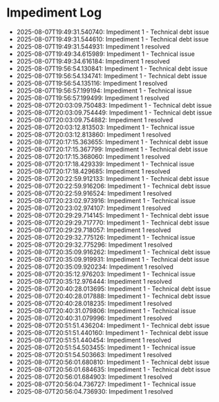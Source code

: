 # Impediment Log

- 2025-08-07T19:49:31.540740: Impediment 1 - Technical debt issue
- 2025-08-07T19:49:31.544610: Impediment 1 - Technical debt issue
- 2025-08-07T19:49:31.544931: Impediment 1 resolved
- 2025-08-07T19:49:34.615989: Impediment 1 - Technical issue
- 2025-08-07T19:49:34.616184: Impediment 1 resolved
- 2025-08-07T19:56:54.130841: Impediment 1 - Technical debt issue
- 2025-08-07T19:56:54.134741: Impediment 1 - Technical debt issue
- 2025-08-07T19:56:54.135116: Impediment 1 resolved
- 2025-08-07T19:56:57.199194: Impediment 1 - Technical issue
- 2025-08-07T19:56:57.199499: Impediment 1 resolved
- 2025-08-07T20:03:09.750483: Impediment 1 - Technical debt issue
- 2025-08-07T20:03:09.754449: Impediment 1 - Technical debt issue
- 2025-08-07T20:03:09.754882: Impediment 1 resolved
- 2025-08-07T20:03:12.813503: Impediment 1 - Technical issue
- 2025-08-07T20:03:12.813860: Impediment 1 resolved
- 2025-08-07T20:17:15.363655: Impediment 1 - Technical debt issue
- 2025-08-07T20:17:15.367799: Impediment 1 - Technical debt issue
- 2025-08-07T20:17:15.368060: Impediment 1 resolved
- 2025-08-07T20:17:18.429339: Impediment 1 - Technical issue
- 2025-08-07T20:17:18.429685: Impediment 1 resolved
- 2025-08-07T20:22:59.912133: Impediment 1 - Technical debt issue
- 2025-08-07T20:22:59.916206: Impediment 1 - Technical debt issue
- 2025-08-07T20:22:59.916524: Impediment 1 resolved
- 2025-08-07T20:23:02.973916: Impediment 1 - Technical issue
- 2025-08-07T20:23:02.974107: Impediment 1 resolved
- 2025-08-07T20:29:29.714145: Impediment 1 - Technical debt issue
- 2025-08-07T20:29:29.717770: Impediment 1 - Technical debt issue
- 2025-08-07T20:29:29.718057: Impediment 1 resolved
- 2025-08-07T20:29:32.775126: Impediment 1 - Technical issue
- 2025-08-07T20:29:32.775296: Impediment 1 resolved
- 2025-08-07T20:35:09.916262: Impediment 1 - Technical debt issue
- 2025-08-07T20:35:09.919931: Impediment 1 - Technical debt issue
- 2025-08-07T20:35:09.920234: Impediment 1 resolved
- 2025-08-07T20:35:12.976203: Impediment 1 - Technical issue
- 2025-08-07T20:35:12.976444: Impediment 1 resolved
- 2025-08-07T20:40:28.013695: Impediment 1 - Technical debt issue
- 2025-08-07T20:40:28.017888: Impediment 1 - Technical debt issue
- 2025-08-07T20:40:28.018235: Impediment 1 resolved
- 2025-08-07T20:40:31.079806: Impediment 1 - Technical issue
- 2025-08-07T20:40:31.079996: Impediment 1 resolved
- 2025-08-07T20:51:51.436204: Impediment 1 - Technical debt issue
- 2025-08-07T20:51:51.440160: Impediment 1 - Technical debt issue
- 2025-08-07T20:51:51.440454: Impediment 1 resolved
- 2025-08-07T20:51:54.503455: Impediment 1 - Technical issue
- 2025-08-07T20:51:54.503663: Impediment 1 resolved
- 2025-08-07T20:56:01.680810: Impediment 1 - Technical debt issue
- 2025-08-07T20:56:01.684635: Impediment 1 - Technical debt issue
- 2025-08-07T20:56:01.684903: Impediment 1 resolved
- 2025-08-07T20:56:04.736727: Impediment 1 - Technical issue
- 2025-08-07T20:56:04.736930: Impediment 1 resolved
